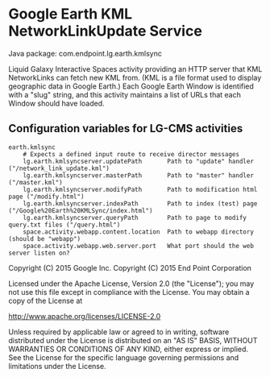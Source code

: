 Google Earth KML NetworkLinkUpdate Service
==========================================

Java package: com.endpoint.lg.earth.kmlsync

Liquid Galaxy Interactive Spaces activity providing an HTTP server that KML NetworkLinks can fetch new KML from. (KML is a file format used to display geographic data in Google Earth.) Each Google Earth Window is identified with a "slug" string, and this activity maintains a list of URLs that each Window should have loaded.


Configuration variables for LG-CMS activities
---------------------------------------------

```
earth.kmlsync
    # Expects a defined input route to receive director messages
    lg.earth.kmlsyncserver.updatePath       Path to "update" handler ("/network_link_update.kml")
    lg.earth.kmlsyncserver.masterPath       Path to "master" handler ("/master.kml")
    lg.earth.kmlsyncserver.modifyPath       Path to modification html page ("/modify.html")
    lg.earth.kmlsyncserver.indexPath        Path to index (test) page ("/Google%20Earth%20KMLSync/index.html")
    lg.earth.kmlsyncserver.queryPath        Path to page to modify query.txt files ("/query.html")
    space.activity.webapp.content.location  Path to webapp directory (should be "webapp")
    space.activity.webapp.web.server.port   What port should the web server listen on?
```

Copyright (C) 2015 Google Inc.
Copyright (C) 2015 End Point Corporation

Licensed under the Apache License, Version 2.0 (the "License"); you may not
use this file except in compliance with the License. You may obtain a copy of
the License at


http://www.apache.org/licenses/LICENSE-2.0


Unless required by applicable law or agreed to in writing, software
distributed under the License is distributed on an "AS IS" BASIS, WITHOUT
WARRANTIES OR CONDITIONS OF ANY KIND, either express or implied. See the
License for the specific language governing permissions and limitations under
the License.

